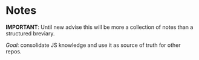 # Notes

**IMPORTANT**: Until new advise this will be more a collection of notes than a structured breviary.

*Goal*: consolidate JS knowledge and use it as source of truth for other repos.

<!--
It should include...
Presentation
-->